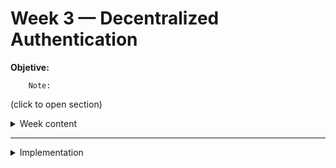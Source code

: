 # Week 3 — Decentralized Authentication


__Objetive:__ 

        Note: 

(click to open section)

<details><summary>Week content</summary>
  
  
</details>

--------------------------------------------------------------------------------------------------------------------------------

<details><summary>Implementation</summary>
</details>
  
